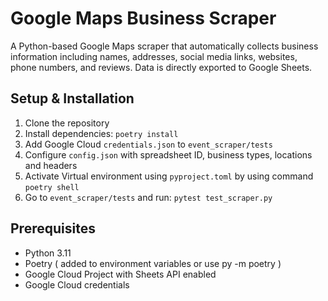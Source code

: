 # Google Maps Business Scraper

A Python-based Google Maps scraper that automatically collects business information including names, addresses, social media links, websites, phone numbers, and reviews. Data is directly exported to Google Sheets.
## Setup & Installation
1. Clone the repository
2. Install dependencies: `poetry install`
3. Add Google Cloud `credentials.json` to `event_scraper/tests`
4. Configure `config.json` with spreadsheet ID, business types, locations and headers
5. Activate Virtual environment using `pyproject.toml` by using command `poetry shell`
6. Go to `event_scraper/tests` and run: `pytest test_scraper.py`

## Prerequisites
- Python 3.11
- Poetry ( added to environment variables or use py -m poetry )
- Google Cloud Project with Sheets API enabled
- Google Cloud credentials
